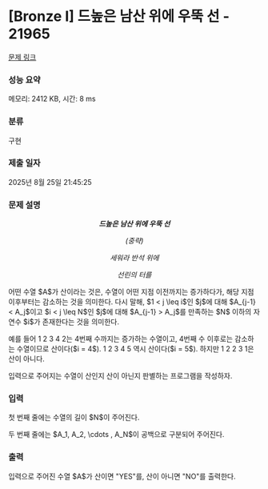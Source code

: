 # [Bronze I] 드높은 남산 위에 우뚝 선 - 21965 

[문제 링크](https://www.acmicpc.net/problem/21965) 

### 성능 요약

메모리: 2412 KB, 시간: 8 ms

### 분류

구현

### 제출 일자

2025년 8월 25일 21:45:25

### 문제 설명

<p style="text-align: center;"><strong><em>드높은 남산 위에 우뚝 선</em></strong></p>

<p style="text-align: center;"><em>(중략)</em></p>

<p style="text-align: center;"><em>세워라 반석 위에</em></p>

<p style="text-align: center;"><em>선린의 터를</em></p>

<p>어떤 수열 $A$가 산이라는 것은, 수열이 어떤 지점 이전까지는 증가하다가, 해당 지점 이후부터는 감소하는 것을 의미한다. 다시 말해, $1 < j \leq i$인 $j$에 대해 $A_{j-1} < A_j$이고 $i < j \leq N$인 $j$에 대해 $A_{j-1} > A_j$를 만족하는 $N$ 이하의 자연수 $i$가 존재한다는 것을 의미한다.</p>

<p>예를 들어 1 2 3 4 2는 4번째 수까지는 증가하는 수열이고, 4번째 수 이후로는 감소하는 수열이므로 산이다($i = 4$). 1 2 3 4 5 역시 산이다($i = 5$). 하지만 1 2 2 3 1은 산이 아니다.</p>

<p>입력으로 주어지는 수열이 산인지 산이 아닌지 판별하는 프로그램을 작성하자.</p>

### 입력 

 <p>첫 번째 줄에는 수열의 길이 $N$이 주어진다.</p>

<p>두 번째 줄에는 $A_1, A_2, \cdots , A_N$이 공백으로 구분되어 주어진다.</p>

### 출력 

 <p>입력으로 주어진 수열 $A$가 산이면 "YES"를, 산이 아니면 "NO"를 출력한다.</p>

